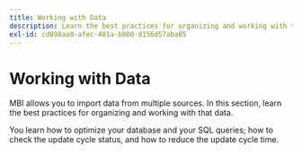```yaml
---
title: Working with Data
description: Learn the best practices for organizing and working with that data.
exl-id: cd898aa0-afec-481a-b800-d156d57aba85
---
```

# Working with Data

MBI allows you to import data from multiple sources. In this section, learn the best practices for organizing and working with that data.

You learn how to optimize your database and your SQL queries; how to check the update cycle status, and how to reduce the update cycle time.
